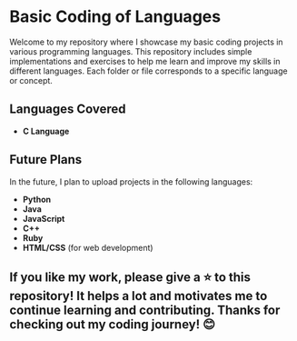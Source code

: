 # Basic Coding of Languages

Welcome to my repository where I showcase my basic coding projects in various programming languages. This repository includes simple implementations and exercises to help me learn and improve my skills in different languages. Each folder or file corresponds to a specific language or concept.

## Languages Covered

- **C Language**

## Future Plans

In the future, I plan to upload projects in the following languages:

- **Python**
- **Java**
- **JavaScript**
- **C++**
- **Ruby**
- **HTML/CSS** (for web development)

## If you like my work, please give a ⭐️ to this repository! It helps a lot and motivates me to continue learning and contributing. Thanks for checking out my coding journey! 😊
